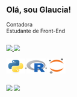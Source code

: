 ## Olá, sou Glaucia! 

<div>
 Contadora 
<div>
 Estudante de Front-End
<div>

</div>
  
  ##
 
<div> 

<div>
  <a href="https://github.com/GORSFox">
  <img height="150em" src="https://github-readme-stats.vercel.app/api?username=GORSFox&show_icons=true&theme=radical&include_all_commits=true&count_private=true"/>
  <img height="150em" src="https://github-readme-stats.vercel.app/api/top-langs/?username=GORSFox&show_icons=true&include_all_commits=true&count_private=true&layout=compact&langs_count=7&theme=radical"/>
</div>
<div style="display: inline_block"><br>
 <img align="center" alt="Python" height="40" width="50" src="https://raw.githubusercontent.com/devicons/devicon/master/icons/python/python-original.svg">
 <img align="center" alt="R" height="40" width="50" src="https://raw.githubusercontent.com/devicons/devicon/master/icons/r/r-original.svg">
 <img align="center" alt="Jupyter" height="40" width="50" src="https://raw.githubusercontent.com/devicons/devicon/master/icons/jupyter/jupyter-original.svg"> 
 
</div>
  
  ##
 
<div> 
  <a href = "mailto:gabrielarapozo@id.uff.br"><img src="https://img.shields.io/badge/-Gmail-%23333?style=for-the-badge&logo=gmail&logoColor=white" target="_blank"></a>
  <a href="https://www.linkedin.com/in/gabriela-rapozo-guimaraes-45a969203/" target="_blank"><img src="https://img.shields.io/badge/-LinkedIn-%230077B5?style=for-the-badge&logo=linkedin&logoColor=white" target="_blank"></a> 
  
  
